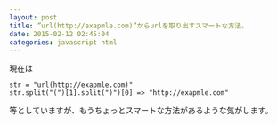 ```yaml
---
layout: post
title: ”url(http://exapmle.com)”からurlを取り出すスマートな方法。
date: 2015-02-12 02:45:04
categories: javascript html
---
```

<p>現在は</p>

<pre><code>str = "url(http://exapmle.com)"
str.split("(")[1].split(")")[0] =&gt; "http://exapmle.com"
</code></pre>

<p>等としていますが、もうちょっとスマートな方法があるような気がします。</p>
